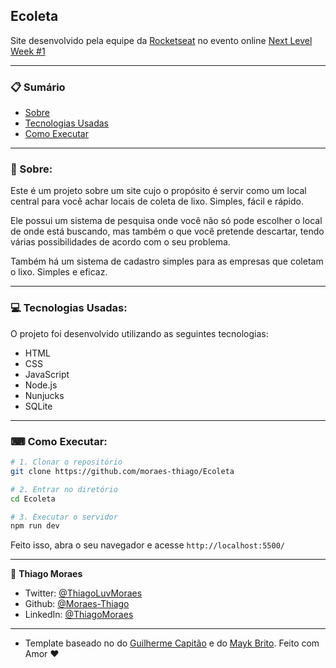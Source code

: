 ## Ecoleta
Site desenvolvido pela equipe da [Rocketseat](https://github.com/Rocketseat) no evento online [Next Level Week #1](https://nextlevelweek.com)

---

### 📋 Sumário

- [Sobre](#-sobre)
- [Tecnologias Usadas](#-tecnologias-usadas)
- [Como Executar](#-como-executar)

---

### 📖 Sobre:

Este é um projeto sobre um site cujo o propósito é servir como um local central para você achar locais de coleta de lixo. Simples, fácil e rápido.

Ele possui um sistema de pesquisa onde você não só pode escolher o local de onde está buscando, mas também o que você pretende descartar, tendo várias possibilidades de acordo com o seu problema.

Também há um sistema de cadastro simples para as empresas que coletam o lixo. Simples e eficaz.

--- 

### 💻 Tecnologias Usadas:

O projeto foi desenvolvido utilizando as seguintes tecnologias:

- HTML
- CSS
- JavaScript
- Node.js 
- Nunjucks 
- SQLite 

--- 

### ⌨ Como Executar: 

```bash
# 1. Clonar o repositório
git clone https://github.com/moraes-thiago/Ecoleta

# 2. Entrar no diretório
cd Ecoleta

# 3. Executar o servidor
npm run dev
```

Feito isso, abra o seu navegador e acesse `http://localhost:5500/`

---

👤 **Thiago Moraes**

* Twitter: [@ThiagoLuvMoraes](https://twitter.com/ThiagoLuvMoraes)
* Github: [@Moraes-Thiago](https://github.com/moraes-thiago)
* LinkedIn: [@ThiagoMoraes](https://www.linkedin.com/in/thiago-moraes-b6961a1a9/)

---

* Template baseado no do [Guilherme Capitão](https://github.com/guilhermecapitao) e do [Mayk Brito](https://github.com/maykbrito/).
Feito com Amor ❤
